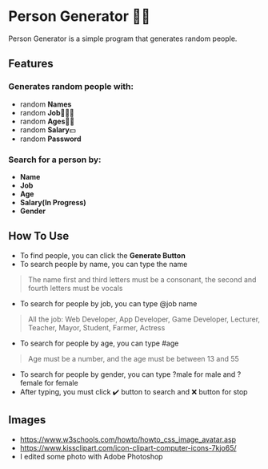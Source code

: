 # Person Generator 🧑🏻
Person Generator is a simple program that generates random people.
## Features
### Generates random people with:
- random **Names**
- random **Job**👨🏻‍🌾
- random **Ages**👴🏻
- random **Salary**💵
- random **Password**
### Search for a person by:
- **Name**
- **Job**
- **Age**
- **Salary(In Progress)**
- **Gender**
## How To Use
- To find people, you can click the **Generate Button**
- To search people by name, you can type the name
> The name first and third letters must be a consonant,  the second and fourth letters must be vocals
- To search for people by job, you can type @job name
> All the job: Web Developer, App Developer, Game Developer, Lecturer, Teacher, Mayor, Student, Farmer, Actress
- To search for people by age, you can type #age
> Age must be a number, and the age must be between 13 and 55
- To search for people by gender, you can type ?male for male and ?female for female
- After typing, you must click ✔️ button to search and ❌ button for stop
## Images
- https://www.w3schools.com/howto/howto_css_image_avatar.asp
- https://www.kissclipart.com/icon-clipart-computer-icons-7kjo65/
- I edited some photo with Adobe Photoshop